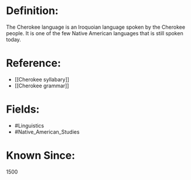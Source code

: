 

# Definition:
The Cherokee language is an Iroquoian language spoken by the Cherokee people. It is one of the few Native American languages that is still spoken today.

# Reference:
- [[Cherokee syllabary]]
- [[Cherokee grammar]]

# Fields: 
- #Linguistics
- #Native_American_Studies

# Known Since:
1500

